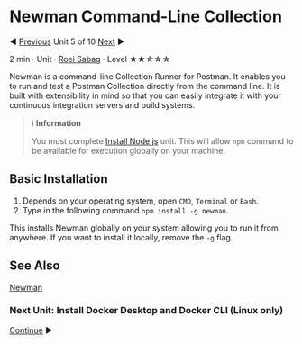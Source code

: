 # Newman Command-Line Collection

:arrow_backward: [Previous](./04.InstallNodeJs.md) Unit 5 of 10 [Next](./06.InstallDockerDesktopAndCli.md) :arrow_forward:

2 min · Unit · [Roei Sabag](https://www.linkedin.com/in/roei-sabag-247aa18/) · Level ★★☆☆☆

Newman is a command-line Collection Runner for Postman. It enables you to run and test a Postman Collection directly from the command line. It is built with extensibility in mind so that you can easily integrate it with your continuous integration servers and build systems.  

> :information_source: **Information**  
>  
> You must complete [Install Node.js](./04.InstallNodeJs.md) unit. This will allow `npm` command to be available for execution globally on your machine.
  
## Basic Installation

1. Depends on your operating system, open `CMD`, `Terminal` or `Bash`.
2. Type in the following command `npm install -g newman`.  

This installs Newman globally on your system allowing you to run it from anywhere. If you want to install it locally, remove the `-g` flag.  

## See Also

[Newman](https://www.npmjs.com/package/newman)

### Next Unit: Install Docker Desktop and Docker CLI (Linux only)

[Continue](./06.InstallDockerDesktopAndCli.md) :arrow_forward:
